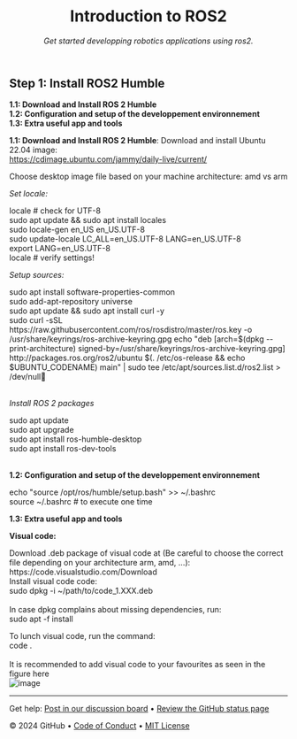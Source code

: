 <header>

<!--
  <<< Author notes: Course header >>>
  Include a 1280×640 image, course title in sentence case, and a concise description in emphasis.
  In your repository settings: enable template repository, add your 1280×640 social image, auto delete head branches.
  Add your open source license, GitHub uses MIT license.
-->

# Introduction to ROS2

_Get started developping robotics applications using ros2._

</header>

<!--
  <<< Author notes: Step 1 >>>
  Choose 3-5 steps for your course.
  The first step is always the hardest, so pick something easy!
  Link to docs.github.com for further explanations.
  Encourage users to open new tabs for steps!
-->

## Step 1: Install ROS2 Humble


**1.1: Download and Install ROS 2 Humble** <br>
**1.2: Configuration and setup of the developpement environnement**<br>
**1.3: Extra useful app and tools**<br>

**1.1: Download and Install ROS 2 Humble**: 
Download and install Ubuntu 22.04 image:<br>
https://cdimage.ubuntu.com/jammy/daily-live/current/

Choose desktop image file based on your machine architecture: amd vs arm <br>

<p> <em> Set locale: </em> <p> 
locale  # check for UTF-8 <br>
sudo apt update && sudo apt install locales <br>
sudo locale-gen en_US en_US.UTF-8<br>
sudo update-locale LC_ALL=en_US.UTF-8 LANG=en_US.UTF-8 <br>
export LANG=en_US.UTF-8 <br>
locale  # verify settings! <br>

<p> <em>Setup sources: </em></p>
sudo apt install software-properties-common <br>
sudo add-apt-repository universe <br>
sudo apt update && sudo apt install curl -y <br>
sudo curl -sSL https://raw.githubusercontent.com/ros/rosdistro/master/ros.key -o /usr/share/keyrings/ros-archive-keyring.gpg echo "deb [arch=$(dpkg --print-architecture) signed-by=/usr/share/keyrings/ros-archive-keyring.gpg] http://packages.ros.org/ros2/ubuntu $(. /etc/os-release && echo $UBUNTU_CODENAME) main" | sudo tee /etc/apt/sources.list.d/ros2.list > /dev/null
<br>
<br>
<p> <em>Install ROS 2 packages</em> </p>
sudo apt update <br>
sudo apt upgrade <br>
sudo apt install ros-humble-desktop <br>
sudo apt install ros-dev-tools	<br>
<br>

**1.2: Configuration and setup of the developpement environnement**

echo "source /opt/ros/humble/setup.bash" >> ~/.bashrc <br>
source ~/.bashrc # to execute one time <br>

**1.3: Extra useful app and tools**

<p> <b>Visual code: </b> </p>
Download .deb package of visual code at (Be careful to choose the correct file depending on your architecture arm, amd, …): <br>
https://code.visualstudio.com/Download  <br>
Install visual code code:  <br>
sudo dpkg -i ~/path/to/code_1.XXX.deb  <br>
 <br>
In case dpkg complains about missing dependencies, run: <br>
sudo apt -f install <br>
 
To lunch visual code, run the command:  <br>
code .   <br>
 <br>
It is recommended to add visual code to your favourites as seen in the figure here  <br>
![image](https://github.com/user-attachments/assets/b114fba3-3577-44ab-9bfe-5083d30fe607)

<footer>

<!--
  <<< Author notes: Footer >>>
  Add a link to get support, GitHub status page, code of conduct, license link.
-->

---

Get help: [Post in our discussion board](https://github.com/orgs/skills/discussions/categories/introduction-to-github) &bull; [Review the GitHub status page](https://www.githubstatus.com/)

&copy; 2024 GitHub &bull; [Code of Conduct](https://www.contributor-covenant.org/version/2/1/code_of_conduct/code_of_conduct.md) &bull; [MIT License](https://gh.io/mit)

</footer>
